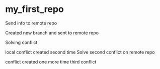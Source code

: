 ﻿# my_first_repo

Send info to remote repo

Created new branch and sent to remote repo

Solving conflict

local conflict  created second time
Solve second conflict on remote repo

conflict created one more time
third conflict
